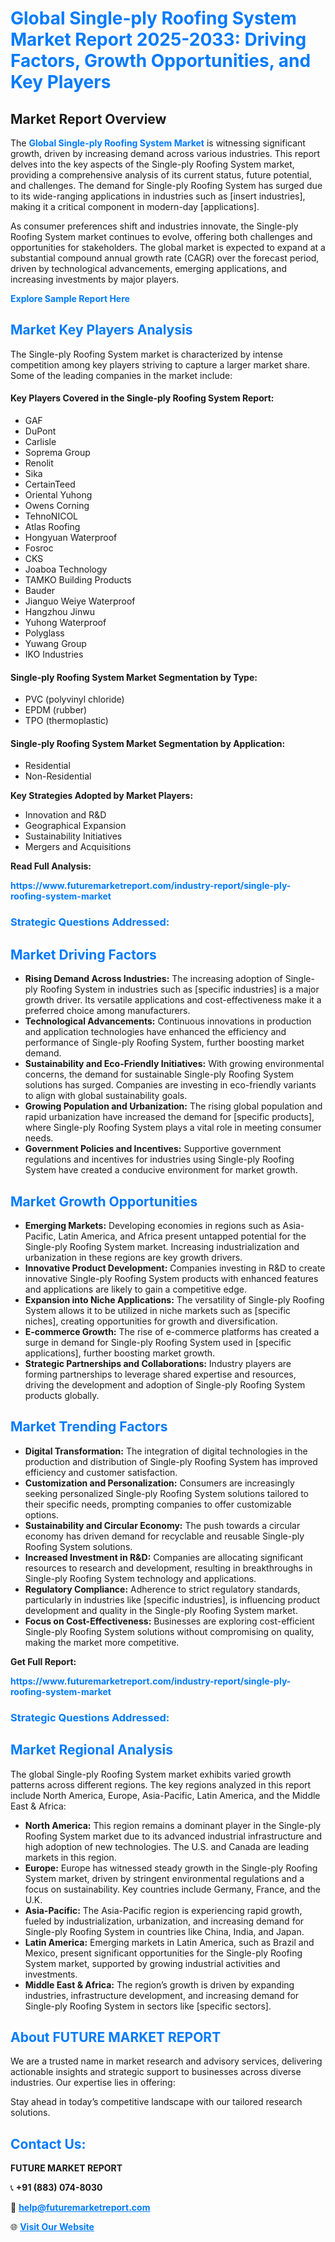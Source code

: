 <h1 style="color: #007BFF;">Global Single-ply Roofing System Market Report 2025-2033: Driving Factors, Growth Opportunities, and Key Players</h1>

<section id="overview">
<h2>Market Report Overview</h2>
<p>The <a href="https://www.futuremarketreport.com/industry-report/single-ply-roofing-system-market" style="color: #007BFF; text-decoration: none;"><strong>Global Single-ply Roofing System Market</strong></a> is witnessing significant growth, driven by increasing demand across various industries. This report delves into the key aspects of the Single-ply Roofing System market, providing a comprehensive analysis of its current status, future potential, and challenges. The demand for Single-ply Roofing System has surged due to its wide-ranging applications in industries such as [insert industries], making it a critical component in modern-day [applications].</p>
<p>As consumer preferences shift and industries innovate, the Single-ply Roofing System market continues to evolve, offering both challenges and opportunities for stakeholders. The global market is expected to expand at a substantial compound annual growth rate (CAGR) over the forecast period, driven by technological advancements, emerging applications, and increasing investments by major players.</p>
</section>

<section id="overview">
<p><a href="https://www.futuremarketreport.com/request-sample/reportId=105014" style="color: #007BFF; text-decoration: none;"><strong>Explore Sample Report Here</strong></a></p>
</section>

<section id="key-players">
<h2 style="color: #007BFF;">Market Key Players Analysis</h2>
<p>The Single-ply Roofing System market is characterized by intense competition among key players striving to capture a larger market share. Some of the leading companies in the market include:</p>
<h4>Key Players Covered in the Single-ply Roofing System Report:</h4>
<ul><li>GAF</li><li>DuPont</li><li>Carlisle</li><li>Soprema Group</li><li>Renolit</li><li>Sika</li><li>CertainTeed</li><li>Oriental Yuhong</li><li>Owens Corning</li><li>TehnoNICOL</li><li>Atlas Roofing</li><li>Hongyuan Waterproof</li><li>Fosroc</li><li>CKS</li><li>Joaboa Technology</li><li>TAMKO Building Products</li><li>Bauder</li><li>Jianguo Weiye Waterproof</li><li>Hangzhou Jinwu</li><li>Yuhong Waterproof</li><li>Polyglass</li><li>Yuwang Group</li><li>IKO Industries</li></ul>
<h4>Single-ply Roofing System Market Segmentation by Type:</h4>
<ul><li>PVC (polyvinyl chloride)</li><li>EPDM (rubber)</li><li>TPO (thermoplastic)</li></ul>

<h4>Single-ply Roofing System Market Segmentation by Application:</h4>
<ul><li>Residential</li><li>Non-Residential</li></ul>
<p><strong>Key Strategies Adopted by Market Players:</strong></p>
<ul>
<li>Innovation and R&D</li>
<li>Geographical Expansion</li>
<li>Sustainability Initiatives</li>
<li>Mergers and Acquisitions</li>
</ul>
</section>

<section>
<p><strong>Read Full Analysis: </strong></p><a href="https://www.futuremarketreport.com/industry-report/single-ply-roofing-system-market" style="color: #007BFF; text-decoration: none;"><strong>https://www.futuremarketreport.com/industry-report/single-ply-roofing-system-market</strong></a>
<h3 style="color: #007BFF;">Strategic Questions Addressed:</h3>
</section>

<section id="driving-factors">
<h2 style="color: #007BFF;">Market Driving Factors</h2>
<ul>
<li><strong>Rising Demand Across Industries:</strong> The increasing adoption of Single-ply Roofing System in industries such as [specific industries] is a major growth driver. Its versatile applications and cost-effectiveness make it a preferred choice among manufacturers.</li>
<li><strong>Technological Advancements:</strong> Continuous innovations in production and application technologies have enhanced the efficiency and performance of Single-ply Roofing System, further boosting market demand.</li>
<li><strong>Sustainability and Eco-Friendly Initiatives:</strong> With growing environmental concerns, the demand for sustainable Single-ply Roofing System solutions has surged. Companies are investing in eco-friendly variants to align with global sustainability goals.</li>
<li><strong>Growing Population and Urbanization:</strong> The rising global population and rapid urbanization have increased the demand for [specific products], where Single-ply Roofing System plays a vital role in meeting consumer needs.</li>
<li><strong>Government Policies and Incentives:</strong> Supportive government regulations and incentives for industries using Single-ply Roofing System have created a conducive environment for market growth.</li>
</ul>
</section>

<section id="growth-opportunities">
<h2 style="color: #007BFF;">Market Growth Opportunities</h2>
<ul>
<li><strong>Emerging Markets:</strong> Developing economies in regions such as Asia-Pacific, Latin America, and Africa present untapped potential for the Single-ply Roofing System market. Increasing industrialization and urbanization in these regions are key growth drivers.</li>
<li><strong>Innovative Product Development:</strong> Companies investing in R&D to create innovative Single-ply Roofing System products with enhanced features and applications are likely to gain a competitive edge.</li>
<li><strong>Expansion into Niche Applications:</strong> The versatility of Single-ply Roofing System allows it to be utilized in niche markets such as [specific niches], creating opportunities for growth and diversification.</li>
<li><strong>E-commerce Growth:</strong> The rise of e-commerce platforms has created a surge in demand for Single-ply Roofing System used in [specific applications], further boosting market growth.</li>
<li><strong>Strategic Partnerships and Collaborations:</strong> Industry players are forming partnerships to leverage shared expertise and resources, driving the development and adoption of Single-ply Roofing System products globally.</li>
</ul>
</section>

<section id="trending-factors">
<h2 style="color: #007BFF;">Market Trending Factors</h2>
<ul>
<li><strong>Digital Transformation:</strong> The integration of digital technologies in the production and distribution of Single-ply Roofing System has improved efficiency and customer satisfaction.</li>
<li><strong>Customization and Personalization:</strong> Consumers are increasingly seeking personalized Single-ply Roofing System solutions tailored to their specific needs, prompting companies to offer customizable options.</li>
<li><strong>Sustainability and Circular Economy:</strong> The push towards a circular economy has driven demand for recyclable and reusable Single-ply Roofing System solutions.</li>
<li><strong>Increased Investment in R&D:</strong> Companies are allocating significant resources to research and development, resulting in breakthroughs in Single-ply Roofing System technology and applications.</li>
<li><strong>Regulatory Compliance:</strong> Adherence to strict regulatory standards, particularly in industries like [specific industries], is influencing product development and quality in the Single-ply Roofing System market.</li>
<li><strong>Focus on Cost-Effectiveness:</strong> Businesses are exploring cost-efficient Single-ply Roofing System solutions without compromising on quality, making the market more competitive.</li>
</ul>
</section>

<section>
<p><strong>Get Full Report: </strong></p><a href="https://www.futuremarketreport.com/industry-report/single-ply-roofing-system-market" style="color: #007BFF; text-decoration: none;"><strong>https://www.futuremarketreport.com/industry-report/single-ply-roofing-system-market</strong></a>
<h3 style="color: #007BFF;">Strategic Questions Addressed:</h3>
</section>


<section id="regional-analysis">
<h2 style="color: #007BFF;">Market Regional Analysis</h2>
<p>The global Single-ply Roofing System market exhibits varied growth patterns across different regions. The key regions analyzed in this report include North America, Europe, Asia-Pacific, Latin America, and the Middle East & Africa:</p>
<ul>
<li><strong>North America:</strong> This region remains a dominant player in the Single-ply Roofing System market due to its advanced industrial infrastructure and high adoption of new technologies. The U.S. and Canada are leading markets in this region.</li>
<li><strong>Europe:</strong> Europe has witnessed steady growth in the Single-ply Roofing System market, driven by stringent environmental regulations and a focus on sustainability. Key countries include Germany, France, and the U.K.</li>
<li><strong>Asia-Pacific:</strong> The Asia-Pacific region is experiencing rapid growth, fueled by industrialization, urbanization, and increasing demand for Single-ply Roofing System in countries like China, India, and Japan.</li>
<li><strong>Latin America:</strong> Emerging markets in Latin America, such as Brazil and Mexico, present significant opportunities for the Single-ply Roofing System market, supported by growing industrial activities and investments.</li>
<li><strong>Middle East & Africa:</strong> The region’s growth is driven by expanding industries, infrastructure development, and increasing demand for Single-ply Roofing System in sectors like [specific sectors].</li>
</ul>
</section>

<footer>
<h2 style="color: #007BFF;">About FUTURE MARKET REPORT</h2>
<p>We are a trusted name in market research and advisory services, delivering actionable insights and strategic support to businesses across diverse industries. Our expertise lies in offering:</p>

<p>Stay ahead in today’s competitive landscape with our tailored research solutions.</p>

<h2 style="color: #007BFF;">Contact Us:</h2>
<p><strong>FUTURE MARKET REPORT</strong></p>
<p>📞 <strong>+91 (883) 074-8030</strong></p>
<p>📧 <strong><a href="mailto:help@futuremarketreport.com" style="color: #007BFF;">help@futuremarketreport.com</a></strong></p>
<p>🌐 <strong><a href="https://www.futuremarketreport.com/" style="color: #007BFF;">Visit Our Website</a></strong></p>
</footer>